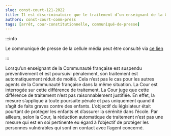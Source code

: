 ```yaml
---   
slug: const-court-121-2022
title: Il est discriminatoire que le traitement d’un enseignant de la Communauté française qui est suspendu préventivement et poursuivi pénalement soit automatiquement réduit, alors qu’une telle mesure n’existe pas pour d’autres agents
authors: const-court-comm-press
tags: [arrêt, cour-constitutionnelle, communiqué-de-presse]
---
```


:::info

Le communiqué de presse de la cellule média peut être consulté via [ce lien](https://www.const-court.be/public/f/2022/2022-121f-info.pdf) 

:::

Lorsqu’un enseignant de la Communauté française est suspendu préventivement et est poursuivi pénalement, son traitement est automatiquement réduit de moitié. Cela n’est pas le cas pour les autres agents de la Communauté française dans la même situation. La Cour est interrogée sur cette différence de traitement.La Cour juge que cette différence de traitement n’est pas raisonnablement justifiée. En effet, la mesure s’applique à toute poursuite pénale et pas uniquement quand il s’agit de faits graves contre des enfants. L’objectif du législateur était pourtant de protéger les enfants et d’assurer la sérénité dans l’école. Par ailleurs, selon la Cour, la réduction automatique de traitement n’est pas une mesure qui est en soi pertinente eu égard à l’objectif de protéger les personnes vulnérables qui sont en contact avec l’agent concerné.
